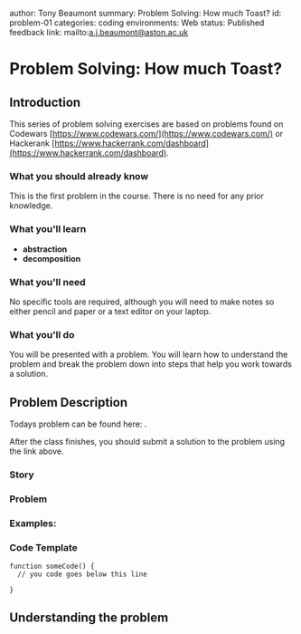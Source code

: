 author: Tony Beaumont
summary: Problem Solving: How much Toast?
id: problem-01
categories: coding
environments: Web
status: Published
feedback link: mailto:a.j.beaumont@aston.ac.uk

# Problem Solving: How much Toast?

## Introduction

This series of problem solving exercises are based on problems found on Codewars [https://www.codewars.com/](https://www.codewars.com/) or Hackerank [https://www.hackerrank.com/dashboard](https://www.hackerrank.com/dashboard).




### What you should already know

This is the first problem in the course.  There is no need for any prior knowledge.

### What you'll learn

* **abstraction**
* **decomposition**

### What you'll need

No specific tools are required, although you will need to make notes so either pencil and paper or a text editor on your laptop.

### What you'll do

You will be presented with a problem.  You will learn how to understand the problem and break the problem down into steps that help you work towards a solution.  

##  Problem Description

Todays problem can be found here: []().

After the class finishes, you should submit a solution to the problem using the link above.

### Story



### Problem


### Examples:

### Code Template

```
function someCode() {
  // you code goes below this line
  
}
```

## Understanding the problem

